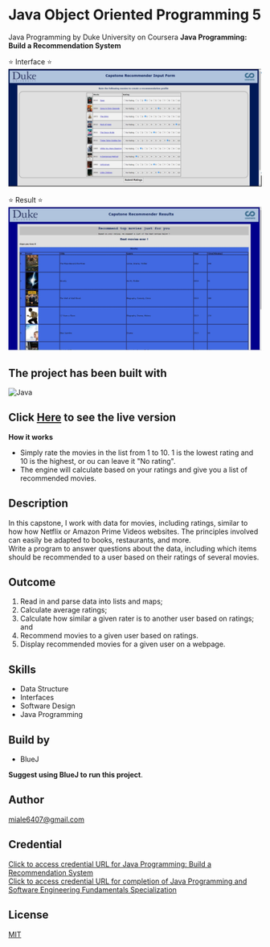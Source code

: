 # Java Object Oriented Programming 5
Java Programming by Duke University on Coursera
**Java Programming: Build a Recommendation System**

:star: Interface :star:
![Project screenshot](https://github.com/tknle/Java-OOP-5/blob/main/Java.JPG)

:star: Result :star:
![Project screenshot2](https://github.com/tknle/Java-OOP-5/blob/main/JavaRes.JPG)

## The project has been built with
![Java](https://img.shields.io/badge/Java-ED8B00?style=for-the-badge&logo=java&logoColor=white)

## Click [Here](https://www.dukelearntoprogram.com//capstone/recommender.php?id=vkYJpBHZAPhO6C) to see the live version

**How it works**
- Simply rate the movies in the list from 1 to 10. 1 is the lowest rating and 10 is the highest, or ou can leave it "No rating".
- The engine will calculate based on your ratings and give you a list of recommended movies.


## Description
In this capstone, I work with data for movies, including ratings, similar to how how Netflix or
Amazon Prime Videos websites. The principles involved can easily be adapted to books, restaurants, 
and more. <br />
Write a program to answer questions about the data, including which items should be recommended to 
a user based on their ratings of several movies.


## Outcome
1. Read in and parse data into lists and maps;
2. Calculate average ratings;
3. Calculate how similar a given rater is to another user based on ratings; and
4. Recommend movies to a given user based on ratings. 
5. Display recommended movies for a given user on a webpage.

## Skills
- Data Structure
- Interfaces
- Software Design
- Java Programming

## Build by
- BlueJ  

**Suggest using BlueJ to run this project**.

## Author
miale6407@gmail.com

## Credential 
[Click to access credential URL for Java Programming: Build a Recommendation System](https://www.coursera.org/account/accomplishments/certificate/WLSXFS9K25XZ)
<br />
[Click to access credential URL for completion of Java Programming and Software Engineering Fundamentals Specialization](https://www.coursera.org/account/accomplishments/specialization/certificate/S9X8MZ88WDF7)

## License
[MIT](https://choosealicense.com/licenses/mit/)
